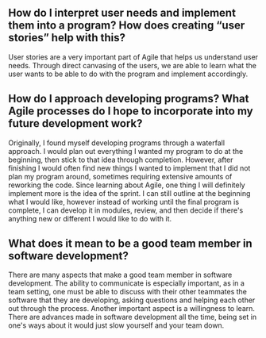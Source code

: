 ## How do I interpret user needs and implement them into a program? How does creating “user stories” help with this?

User stories are a very important part of Agile that helps us understand user needs. Through direct canvasing of the users, we are able to learn what the user wants to be able to do with the program and implement accordingly.

## How do I approach developing programs? What Agile processes do I hope to incorporate into my future development work?

Originally, I found myself developing programs through a waterfall approach. I would plan out everything I wanted my program to do at the beginning, then stick to that idea through completion. However, after finishing I would often find new things I wanted to implement that I did not plan my program around, sometimes requiring extensive amounts of reworking the code. Since learning about Agile, one thing I will definitely implement more is the idea of the sprint. I can still outline at the beginning what I would like, however instead of working until the final program is complete, I can develop it in modules, review, and then decide if there's anything new or different I would like to do with it.

## What does it mean to be a good team member in software development?

There are many aspects that make a good team member in software development. The ability to communicate is especially important, as in a team setting, one must be able to discuss with their other teammates the software that they are developing, asking questions and helping each other out through the process. Another important aspect is a willingness to learn. There are advances made in software development all the time, being set in one's ways about it would just slow yourself and your team down.
